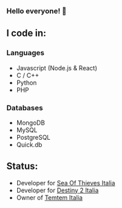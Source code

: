 ### Hello everyone! 🐺

## I code in:
### Languages
- Javascript (Node.js & React)
- C / C++
- Python
- PHP
### Databases
- MongoDB
- MySQL
- PostgreSQL
- Quick.db

## Status:
- Developer for [Sea Of Thieves Italia](https://discord.gg/SeaOfThievesIT)
- Developer for [Destiny 2 Italia](https://discord.gg/jWKBUCg)
- Owner of [Temtem Italia](https://temtem-italia.it)
